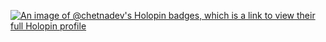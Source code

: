 [![An image of @chetnadev's Holopin badges, which is a link to view their full Holopin profile](https://holopin.me/chetnadev)](https://holopin.io/@chetnadev)

<!---
chetnadev/chetnadev is a ✨ special ✨ repository because its `README.md` (this file) appears on your GitHub profile.
You can click the Preview link to take a look at your changes.
--->
